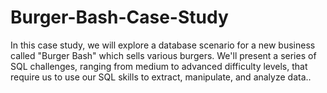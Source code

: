 # Burger-Bash-Case-Study
In this case study, we will explore a database scenario for a new business called "Burger Bash" which sells various burgers. We'll present a series of SQL challenges, ranging from medium to advanced difficulty levels, that require us to use our SQL skills to extract, manipulate, and analyze data.. 
